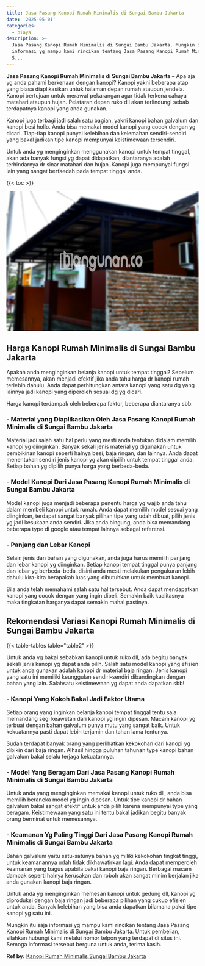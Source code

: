 ```yaml
---
title: Jasa Pasang Kanopi Rumah Minimalis di Sungai Bambu Jakarta
date: '2025-05-01'
categories:
  - biaya
description: >-
  Jasa Pasang Kanopi Rumah Minimalis di Sungai Bambu Jakarta. Mungkin itu saja
  informasi yg mampu kami rincikan tentang Jasa Pasang Kanopi Rumah Minimalis di
  S...
---
```


**Jasa Pasang Kanopi Rumah Minimalis di Sungai Bambu Jakarta** – Apa aja yg anda pahami berkenaan dengan kanopi? Kanopi yakni beberapa atap yang biasa diaplikasikan untuk halaman depan rumah ataupun jendela. Kanopi bertujuan untuk merawat pekarangan agar tidak terkena cahaya matahari ataupun hujan. Pelataran depan ruko dll akan terlindungi sebab terdapatnya kanopi yang anda gunakan.

Kanopi juga terbagi jadi salah satu bagian, yakni kanopi bahan galvalum dan kanopi besi hollo. Anda bisa memakai model kanopi yang cocok dengan yg dicari. Tiap-tiap kanopi punyai kelebihan dan kelemahan sendiri-sendiri yang bakal jadikan tipe kanopi mempunyai keistimewaan tersendiri.

Untuk anda yg menginginkan menggunakan kanopi untuk tempat tinggal, akan ada banyak fungsi yg dapat didapatkan, diantaranya adalah terhindarnya dr sinar matahari dan hujan. Kanopi juga mempunyai fungsi lain yang sangat berfaedah pada tempat tinggal anda.

{{< toc >}}

![Jasa Pasang Kanopi Rumah Minimalis di Sungai Bambu Jakarta](/images/harga-kanopi-minimalis-63.png)

## Harga Kanopi Rumah Minimalis di Sungai Bambu Jakarta

Apakah anda menginginkan belanja kanopi untuk tempat tinggal? Sebelum memesannya, akan menjadi efektif jika anda tahu harga dr kanopi rumah terlebih dahulu. Anda dapat perhitungkan antara kanopi yang satu dg yang lainnya jadi kanopi yang diperoleh sesuai dg yg dicari.

Harga kanopi terdampak oleh beberapa faktor, beberapa diantaranya sbb:

### \- Material yang Diaplikasikan Oleh Jasa Pasang Kanopi Rumah Minimalis di Sungai Bambu Jakarta

Material jadi salah satu hal perlu yang mesti anda tentukan didalam memilih kanopi yg diinginkan. Banyak sekali jenis material yg digunakan untuk pembikinan kanopi seperti halnya besi, baja ringan, dan lainnya. Anda dapat menentukan sendiri jenis kanopi yg akan dipilih untuk tempat tinggal anda. Setiap bahan yg dipilih punya harga yang berbeda-beda.

### \- Model Kanopi Dari Jasa Pasang Kanopi Rumah Minimalis di Sungai Bambu Jakarta

Model kanopi juga menjadi beberapa penentu harga yg wajib anda tahu dalam membeli kanopi untuk rumah. Anda dapat memilih model sesuai yang diinginkan, terdapat sangat banyak pilihan tipe yang udah dibuat, pilih jenis yg jadi kesukaan anda sendiri. Jika anda bingung, anda bisa memandang beberapa type di google atau tempat lainnya sebagai referensi.

### \- Panjang dan Lebar Kanopi

Selain jenis dan bahan yang digunakan, anda juga harus memilih panjang dan lebar kanopi yg diinginkan. Setiap kanopi tempat tinggal punya panjang dan lebar yg berbeda-beda, disini anda mesti melakukan pengukuran lebih dahulu kira-kira berapakah luas yang dibutuhkan untuk membuat kanopi.

Bila anda telah memahami salah satu hal tersebut. Anda dapat mendapatkan kanopi yang cocok dengan yang ingin dibeli. Semakin baik kualitasnya maka tingkatan harganya dapat semakin mahal pastinya.

## Rekomendasi Variasi Kanopi Rumah Minimalis di Sungai Bambu Jakarta

{{< table-tables table="table2" >}}

Untuk anda yg bakal sebabkan kanopi untuk ruko dll, ada begitu banyak sekali jenis kanopi yg dapat anda pilih. Salah satu model kanopi yang efisien untuk anda gunakan adalah kanopi dr material baja ringan. Jenis kanopi yang satu ini memiliki keunggulan sendiri-sendiri dibandingkan dengan bahan yang lain. Salahsatu keistimewaan yg dapat anda dapatkan sbb!

### \- Kanopi Yang Kokoh Bakal Jadi Faktor Utama

Setiap orang yang inginkan belanja kanopi tempat tinggal tentu saja memandang segi keawetan dari kanopi yg ingin dipesan. Macam kanopi yg terbuat dengan bahan galvalum punya mutu yang sangat baik. Untuk kekuatannya pasti dapat lebih terjamin dan tahan lama tentunya.

Sudah terdapat banyak orang yang perlihatkan kekokohan dari kanopi yg dibikin dari baja ringan. Alhasil hingga puluhan tahunan type kanopi bahan galvalum bakal selalu terjaga kekuatannya.

### \- Model Yang Beragam Dari Jasa Pasang Kanopi Rumah Minimalis di Sungai Bambu Jakarta

Untuk anda yang menginginkan memakai kanopi untuk ruko dll, anda bisa memilih beraneka model yg ingin dipesan. Untuk tipe kanopi dr bahan galvalum bakal sangat efektif untuk anda pilih karena mempunyai type yang beragam. Keistimewaan yang satu ini tentu bakal jadikan begitu banyak orang berminat untuk memesannya.

### \- Keamanan Yg Paling Tinggi Dari Jasa Pasang Kanopi Rumah Minimalis di Sungai Bambu Jakarta

Bahan galvalum yaitu satu-satunya bahan yg miliki kekokohan tingkat tinggi, untuk keamanannya udah tidak dikhawatirkan lagi. Anda dapat memperoleh keamanan yang bagus apabila pakai kanopi baja ringan. Berbagai macam dampak seperti halnya kerusakan dan roboh akan sangat minim berjalan jika anda gunakan kanopi baja ringan.

Untuk anda yg menginginkan memesan kanopi untuk gedung dll, kanopi yg diproduksi dengan baja ringan jadi beberapa pilihan yang cukup efisien untuk anda. Banyak kelebihan yang bisa anda dapatkan bilamana pakai tipe kanopi yg satu ini.

Mungkin itu saja informasi yg mampu kami rincikan tentang Jasa Pasang Kanopi Rumah Minimalis di Sungai Bambu Jakarta. Untuk pembelian, silahkan hubungi kami melalui nomor telpon yang terdapat di situs ini. Semoga informasi tersebut berguna untuk anda, terima kasih.

**Ref by:**  [Kanopi Rumah Minimalis Sungai Bambu Jakarta](https://id.wikipedia.org/wiki/Kanopi)

